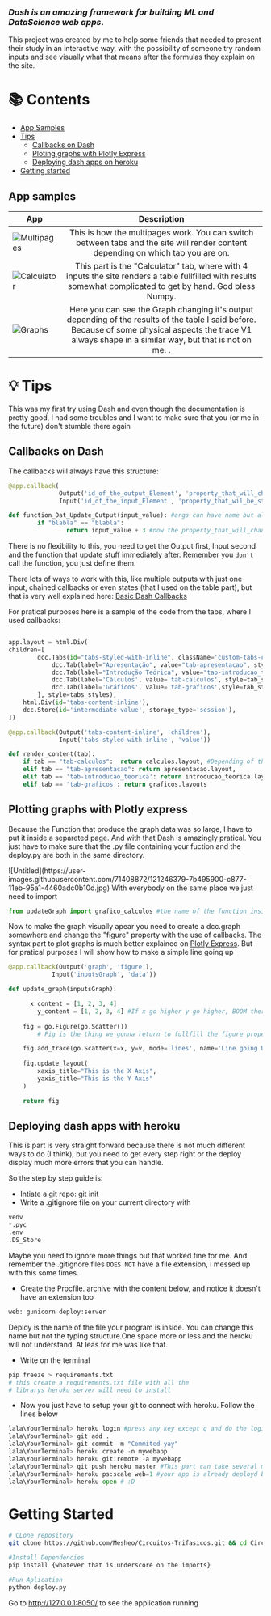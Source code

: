 ### *Dash is an amazing framework for building ML and DataScience web apps*.

<p>This project was created by me to help some friends that needed to present their study in an interactive way, with the possibility of someone try random inputs and see visually what that means after the formulas they explain on the site.
</p>

# 📚 Contents

- [App Samples](#app-samples)
- [Tips](#tips)
    - [Callbacks on Dash](#callbacks-on-dash)
    - [Ploting graphs with Plotly Express](#ploting-graphs-with-plotly-express)
    - [Deploying dash apps on heroku](#deploying-dash-apps-on-heroku)
- [Getting started](#getting-started)

## App samples
| App | Description |
| --- | :---: |
|![Multipages](https://user-images.githubusercontent.com/71408872/121244773-aa5ecb00-c875-11eb-9ec7-ecda4f080716.gif) | This is how the multipages work. You can switch between tabs and the site will render content depending on which tab you are on.|
|![Calculator](https://user-images.githubusercontent.com/71408872/121244676-8ac7a280-c875-11eb-8926-1211d59610bb.gif) | This part is the "Calculator" tab, where with 4 inputs the site renders a table fullfilled with results somewhat complicated to get by hand. God bless Numpy.|
|![Graphs](https://user-images.githubusercontent.com/71408872/121244828-b9de1400-c875-11eb-850e-21261154c4fc.gif) | Here you can see the Graph changing it's output depending of the results of the table I said before. Because of some physical aspects the trace V1 always shape in a similar way, but that is not on me. .|

# 💡 Tips
<p> This was my first try using Dash and even though the documentation is pretty good, I had some troubles and I want to make sure that you (or me in the future) don't stumble there again
</p>

## Callbacks on Dash
<p>The callbacks will always have this structure:</p>

```py
@app.callback(
              Output('id_of_the_output_Element', 'property_that_will_change'),
              Input('id_of_the_input_Element', 'property_that_wil_be_stored')

def function_Dat_Update_Output(input_value): #args can have name but always represent the property_that_wil_be_stored 
		if "blabla" == "blabla":
				return input_value + 3 #now the property_that_will_change have this value
```
There is no flexibility to this, you need to get the Output first, Input second and the function that update stuff immediately after. Remember you `don't` call the function, you just define them.<p>
<p>
There lots of ways to work with this, like multiple outputs with just one input, chained callbacks or even states (that I used on the table part), but that is very well explained here: <a href="https://dash.plotly.com/basic-callbacks">Basic Dash Callbacks</a>
</p>

<p>For pratical purposes here is a sample of the code from the tabs, where I used callbacks: <p>

```py

app.layout = html.Div(
children=[
		dcc.Tabs(id="tabs-styled-with-inline", className='custom-tabs-container', children=[
            dcc.Tab(label="Apresentação", value="tab-apresentacao", style=tab_style, selected_style=tab_selected_style),
            dcc.Tab(label="Introdução Teórica", value="tab-introducao_teorica", style=tab_style, selected_style=tab_selected_style),
            dcc.Tab(label='Cálculos', value='tab-calculos', style=tab_style, selected_style=tab_selected_style),
            dcc.Tab(label='Gráficos', value='tab-graficos',style=tab_style, selected_style=tab_selected_style),
        ], style=tabs_styles),
    html.Div(id='tabs-content-inline'),
    dcc.Store(id='intermediate-value', storage_type='session'),
])

@app.callback(Output('tabs-content-inline', 'children'),
              Input('tabs-styled-with-inline', 'value'))  

def render_content(tab):
    if tab == "tab-calculos":  return calculos.layout, #Depending of the tab Im in return different things, NOICE
    elif tab == "tab-apresentacao": return apresentacao.layout,
    elif tab == 'tab-introducao_teorica': return introducao_teorica.layout
    elif tab == 'tab-graficos': return graficos.layouts
```

## Plotting graphs with Plotly express
<p>Because the Function that produce the graph data was so large, I have to put it inside a separeted page. And with that Dash is amazingly pratical. You just have to make sure that the .py file containing your fuction and the deploy.py are both in the same directory.
</p>
![Untitled](https://user-images.githubusercontent.com/71408872/121246379-7b495900-c877-11eb-95a1-4460adc0b10d.jpg)
With everybody on the same place we just need to import

```py
from updateGraph import grafico_calculos #the name of the function inside updateGraph
```

<p>Now to make the graph visually apear you need to create a dcc.graph somewhere and change the "figure" property with the use of callbacks. The syntax part to plot graphs is much better explained on <a href="https://plotly.com/python/plotly-express/">Plotly Express</a>. 
But for pratical purposes I will show how to make a simple line going up

```py
@app.callback(Output('graph', 'figure'),
            Input('inputsGraph', 'data'))

def update_graph(inputsGraph):

	  x_content = [1, 2, 3, 4]
		y_content = [1, 2, 3, 4] #If x go higher y go higher, BOOM there is a line going up
		
    fig = go.Figure(go.Scatter()) 
		# Fig is the thing we gonna return to fullfill the figure property of ours dcc.graph Element

    fig.add_trace(go.Scatter(x=x, y=v, mode='lines', name='Line going Up baby'))
   
    fig.update_layout(
        xaxis_title="This is the X Axis",
        yaxis_title="This is the Y Axis"
    )

    return fig 
```

## Deploying dash apps with heroku
<p>This is part is very straight forward because there is not much different ways to do (I think), but you need to get every step right or the deploy display much more errors that you can handle.
</p>
So the step by step guide is:

* Intiate a git repo: git init
* Write a .gitignore file on your current directory with  

```py
venv
*.pyc
.env
.DS_Store
```
Maybe you need to ignore more things but that worked fine for me. And remember the .gitignore files `DOES NOT` have a file extension, I messed up with this some times.

* Create the Procfile. archive with the content below, and notice it doesn't have an extension too

```py
web: gunicorn deploy:server
```
Deploy is the name of the file your program is inside. You can change this name but not the typing structure.One space more or less and the heroku will not understand. At leas for me was like that.

* Write on the terminal
```py
pip freeze > requirements.txt 
# this create a requirements.txt file with all the
# librarys heroku server will need to install
```
* Now you just have to setup your git to connect with heroku. Follow the lines below

```py 
lala\YourTerminal> heroku login #press any key except q and do the login
lala\YourTerminal> git add .
lala\YourTerminal> git commit -m "Commited yay"
lala\YourTerminal> heroku create -n mywebapp
lala\YourTerminal> heroku git:remote -a mywebapp
lala\YourTerminal> git push heroku master #This part can take several minutes
lala\YourTerminal> heroku ps:scale web=1 #your app is already deployd but this make sure will be only one runnig around
lala\YourTerminal> heroku open # :D
```

# Getting Started

```bash
# CLone repository
git clone https://github.com/Mesheo/Circuitos-Trifasicos.git && cd Circuitos-Trifasicos

#Install Dependencies
pip install {whatever that is underscore on the imports}

#Run Aplication
python deploy.py
```
Go to http://127.0.0.1:8050/ to see the application running
